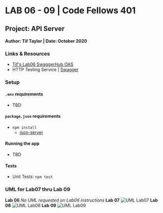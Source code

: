 # LAB 06 - 09 | Code Fellows 401

## Project: API Server

#### Author: Tif Taylor | Date: October 2020

### Links & Resources
- [Tif's Lab06 SwaggerHub OAS](https://app.swaggerhub.com/apis/TifTaylor/TifTaylor-CF-Lab06/0.1)
- HTTP Testing Service | [Swagger](inspector.swagger.io)

### Setup
#### `.env` requirements
- TBD

#### `package.json` requirements
- `npm install`
  - [json-server](https://www.npmjs.com/package/json-server)



#### Running the app
- TBD

#### Tests

- Unit Tests: `npm test`


### UML for Lab07 thru Lab 09
**Lab 06**
*No UML requested on Lab06 instructions*
**Lab 07**
![UML Lab07]()
**Lab 08**
![UML Lab08]()
**Lab 09**
![UML Lab09]()